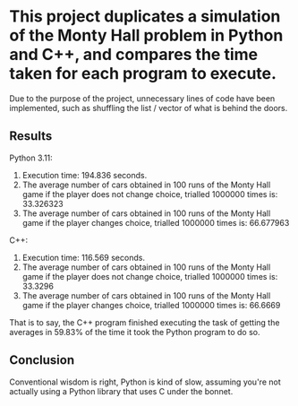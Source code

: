# This project duplicates a simulation of the Monty Hall problem in Python and C++, and compares the time taken for each program to execute.

Due to the purpose of the project, unnecessary lines of code have been implemented, such as shuffling the list / vector of what is behind the doors.

## Results

Python 3.11:
1. Execution time: 194.836 seconds.
2. The average number of cars obtained in 100 runs of the Monty Hall game if the player does not change choice, trialled 1000000 times is: 33.326323
3. The average number of cars obtained in 100 runs of the Monty Hall game if the player changes choice, trialled 1000000 times is: 66.677963

C++:
1. Execution time: 116.569 seconds.
2. The average number of cars obtained in 100 runs of the Monty Hall game if the player does not change choice, trialled 1000000 times is: 33.3296
3. The average number of cars obtained in 100 runs of the Monty Hall game if the player changes choice, trialled 1000000 times is: 66.6669

That is to say, the C++ program finished executing the task of getting the averages in 59.83% of the time it took the Python program to do so.

## Conclusion

Conventional wisdom is right, Python is kind of slow, assuming you're not actually using a Python library that uses C under the bonnet.
